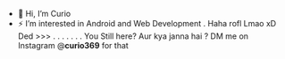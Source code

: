 - 👋 Hi, I’m Curio
- ⚡ I’m interested in Android and Web Development
.  Haha rofl Lmao xD Ded >>>
.
.
.
.
.
.
.
You Still here? Aur kya janna hai ?
DM me on Instagram @____curio369____ for that

